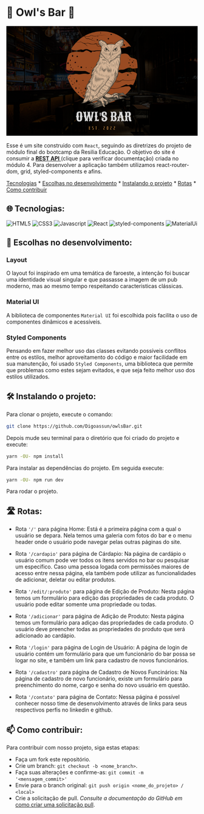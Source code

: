 # 🦉 Owl's Bar 🦉

<p align="center" width="100%">
<img src="./src/assets/imgReadme.png"/>
</p>

Esse é um site construido com `React`, seguindo as diretrizes do projeto de módulo final do bootcamp da Resilia Educação. O objetivo do site é consumir a <a href="https://github.com/Digoassun/APIRest_Pub/blob/master/readme.md"> **REST API** </a> (clique para verificar documentação) criada no módulo 4. Para desenvolver a aplicação também utilizamos react-router-dom, grid, styled-components e afins.

<a href='#-tecnologias'>Tecnologias</a> *
<a href='#-escolhas-no-desenvolvimento'>Escolhas no desenvolvimento</a> * 
<a href='#-Instalando-o-projeto'>Instalando o projeto</a> *
<a href='#-Rotas'>Rotas</a> *
<a href='#-como-contribuir'>Como contribuir</a>

## 🌐 Tecnologias:

<img alt="HTML5" src="https://img.shields.io/badge/HTML5-E34F26?style=for-the-badge&logo=html5&logoColor=white" />
<img alt="CSS3" src="https://img.shields.io/badge/CSS3-1572B6?style=for-the-badge&logo=css3&logoColor=white" />
<img alt="Javascript" src="https://img.shields.io/badge/JavaScript-F7DF1E?style=for-the-badge&logo=javascript&logoColor=black" />
<img alt="React" src="https://img.shields.io/badge/react-%2320232a.svg?style=for-the-badge&logo=react&logoColor=%2361DAFB" />
<img alt="styled-components" src="https://img.shields.io/badge/styled--components-DB7093?style=for-the-badge&logo=styled-components&logoColor=white" />
<img alt="MaterialUi" src="https://img.shields.io/badge/Material--UI-0081CB?style=for-the-badge&logo=material-ui&logoColor=white" />

## 🧠 Escolhas no desenvolvimento:

### Layout

O layout foi inspirado em uma temática de faroeste, a intenção foi buscar uma identidade visual singular e que passasse a imagem de um pub moderno, mas ao mesmo tempo respeitando caracteristicas clássicas.

### Material UI

A biblioteca de componentes ```Material UI``` foi escolhida pois facilita o uso de componentes dinâmicos e acessíveis.

### Styled Components

Pensando em fazer melhor uso das classes evitando possíveis conflitos entre os estilos, melhor aproveitamento do código e maior facilidade em sua manutenção, foi usado ```Styled Components```, uma biblioteca que permite que problemas como estes sejam evitados, e que seja feito melhor uso dos estilos utilizados. 

## 🛠️ Instalando o projeto:

Para clonar o projeto, execute o comando:
```bash
git clone https://github.com/Digoassun/owlsBar.git
```
Depois mude seu terminal para o diretório que foi criado do projeto e execute:
```bash
yarn -OU- npm install
```
Para instalar as dependências do projeto. Em seguida execute:

```bash
yarn -OU- npm run dev
```
Para rodar o projeto.

## 🛣️ Rotas:

* Rota ```'/'``` para página Home: Está é a primeira página com a qual o usuário se depara. Nela temos uma galeria com fotos do bar e o menu header onde o usuário pode navegar pelas outras páginas do site.

* Rota ```'/cardapio'``` para página de Cárdapio: Na página de cardápio o usuário comum pode ver todos os itens servidos no bar ou pesquisar um específico. Caso uma pessoa logada com permissões maiores de acesso entre nessa página, ela também pode utilizar as funcionalidades de adicionar, deletar ou editar produtos.

* Rota ```'/edit/:produto'``` para página de Edição de Produto: Nesta página temos um formulário para edição das propriedades de cada produto. O usuário pode editar somente uma propriedade ou todas.

* Rota ```'/adicionar'``` para página de Adição de Produto: Nesta página temos um formulário para adiçao das propriedades de cada produto. O usuário deve preencher todas as propriedades do produto que será adicionado ao cardápio.

* Rota ```'/login'``` para página de Login de Usuário: A página de login de usuário contém um formulário para que um funcionário do bar possa se logar no site, e também um link para cadastro de novos funcionários.

* Rota ```'/cadastro'``` para página de Cadastro de Novos Funcinários: Na página de cadastro de novo funcionário, existe um formulário para preenchimento do nome, cargo e senha do novo usuário em questão.

* Rota ```'/contato'``` para página de Contato: Nessa página é possível conhecer nosso time de desenvolvimento através de links para seus respectivos perfis no linkedin e github.

## 📫 Como contribuir:

Para contribuir com nosso projeto, siga estas etapas:

- Faça um fork este repositório.
- Crie um branch: `git checkout -b <nome_branch>`.
- Faça suas alterações e confirme-as: `git commit -m '<mensagem_commit>'`
- Envie para o branch original: `git push origin <nome_do_projeto> / <local>`
- Crie a solicitação de pull.
 _Consulte a documentação do GitHub em_ [como criar uma solicitação pull](https://help.github.com/en/github/collaborating-with-issues-and-pull-requests/creating-a-pull-request).
